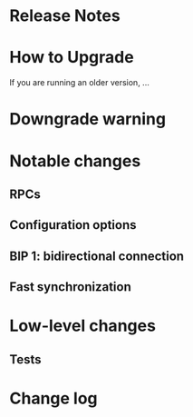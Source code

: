 # Release Notes

# How to Upgrade

If you are running an older version, ...

# Downgrade warning

# Notable changes

## RPCs

## Configuration options

## BIP 1: bidirectional connection

## Fast synchronization


# Low-level changes


## Tests


# Change log
